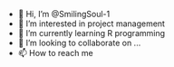 - 👋 Hi, I’m @SmilingSoul-1
- 👀 I’m interested in project management
- 🌱 I’m currently learning R programming
- 💞️ I’m looking to collaborate on ...
- 📫 How to reach me 

<!---
SmilingSoul-1/SmilingSoul-1 is a ✨ special ✨ repository because its `README.md` (this file) appears on your GitHub profile.
You can click the Preview link to take a look at your changes.
--->
